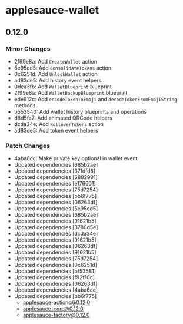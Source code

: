 # applesauce-wallet

## 0.12.0

### Minor Changes

- 2f99e8a: Add `CreateWallet` action
- 5e95ed5: Add `ConsolidateTokens` action
- 0c6251d: Add `UnlockWallet` action
- ad83de5: Add history event helpers
- 0dca3fb: Add `WalletBlueprint` blueprint
- 2f99e8a: Add `WalletBackupBlueprint` blueprint
- ede912c: Add `encodeTokenToEmoji` and `decodeTokenFromEmojiString` methods
- b553540: Add wallet history blueprints and operations
- d8d5fa7: Add animated QRCode helpers
- dcda34e: Add `RolloverTokens` action
- ad83de5: Add token event helpers

### Patch Changes

- 4aba6cc: Make private key optional in wallet event
- Updated dependencies [685b2ae]
- Updated dependencies [37fdfd8]
- Updated dependencies [6882991]
- Updated dependencies [e176601]
- Updated dependencies [75d7254]
- Updated dependencies [bb6f775]
- Updated dependencies [06263df]
- Updated dependencies [5e95ed5]
- Updated dependencies [685b2ae]
- Updated dependencies [91621b5]
- Updated dependencies [3780d5e]
- Updated dependencies [dcda34e]
- Updated dependencies [91621b5]
- Updated dependencies [06263df]
- Updated dependencies [91621b5]
- Updated dependencies [75d7254]
- Updated dependencies [0c6251d]
- Updated dependencies [bf53581]
- Updated dependencies [f92f10c]
- Updated dependencies [06263df]
- Updated dependencies [4aba6cc]
- Updated dependencies [bb6f775]
  - applesauce-actions@0.12.0
  - applesauce-core@0.12.0
  - applesauce-factory@0.12.0
